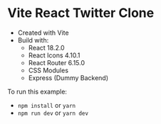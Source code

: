 # Vite React Twitter Clone

- Created with Vite
- Build with:
  - React 18.2.0
  - React Icons 4.10.1
  - React Router 6.15.0
  - CSS Modules
  - Express (Dummy Backend)

To run this example:

- `npm install` or `yarn`
- `npm run dev` or `yarn dev`
